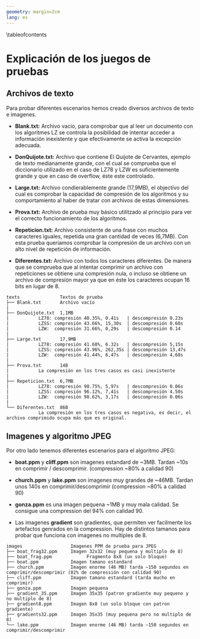 ```yaml
---
geometry: margin=2cm
lang: es
---
```


\tableofcontents

# Explicación de los juegos de pruebas

## Archivos de texto

Para probar diferentes escenarios hemos creado diversos archivos de texto e imagenes.

- **Blank.txt:** Archivo vacio, para comprobar que al leer un documento con los algoritmes LZ se controla la posibilidad de intentar acceder a información inexistente y que efectivamente se activa la excepción adecuada.

- **DonQuijote.txt:** Archivo que contiene El Quijote de Cervantes, ejemplo de texto medianamente grande, con el cual se comprueba que el diccionario utilizado en el caso de LZ78 y LZW es suficientemente grande y que en caso de overflow, éste este controlado.

- **Large.txt:** Archivo condierablemente grande (17,9MB), el objectivo del cual es comprobar la capacidad de compresión de los algoritmos y su comportamiento al haber de tratar con archivos de estas dimensiones.

- **Prova.txt:** Archivo de prueba muy básico utilitzado al principio para ver el correcto funcionamiento de los algoritmos.

- **Repeticion.txt:** Archivo consistente de una frase con muchos caracteres iguales, repetida una gran cantidad de veces (6,7MB). Con esta prueba queriamos comprobar la compresión de un archivo con un alto nivel de repetición de información.

- **Diferentes.txt:** Archivo con todos los caracteres diferentes. De manera que se comprueba que al intentar comprimir un archivo con repeticiones se obtiene una compresión nula, o incluso se obtiene un archivo de compresión mayor ya que en éste los caracteres ocupan 16 bits en lugar de 8.

```
texts               Textos de prueba
├── Blank.txt		Archivo vacío
|
├── DonQuijote.txt	1,1MB
|			LZ78: compresión 40.35%, 0.41s   | descompresión 0.23s
|			LZSS: compresión 43.66%, 15,30s  | descompresión 0.60s
|			LZW:  compresión 31.66%, 0,29s   | descompresión 0.14
|
├── Large.txt		17,9MB
|			LZ78: compresión 41.68%, 6.32s   | descompresión 5,15s
|			LZSS: compresión 43.96%, 262,35s | descompresión 13,47s
|			LZW:  compresión 41.44%, 6,47s   | descompresión 4,68s
|
├── Prova.txt		14B
|			La compresión en los tres casos es casi inexistente
|
├── Repeticion.txt	6,7MB
|			LZ78: compresión 98.75%, 5,97s	 | descompresión 0.06s
|			LZSS: compresión 96.12%, 7,41s   | descompresión 4.50s
|			LZW:  compresión 98.62%, 3,17s   | descompresión 0.06s
|
└── Diferentes.txt	86B
			La compresión en los tres casos es negativa, es decir, el archivo comprimido ocupa más que es original.
```

## Imagenes y algoritmo JPEG

Por otro lado tenemos diferentes escenarios para el algoritmo JPEG:

- **boat.ppm** y **cliff.ppm** son imagenes estandard de ~3MB.
Tardan ~10s en comprimir / descomprimir. (compression ~80% a calidad 90)

- **church.ppm** y **lake.ppm** son imagenes muy grandes de ~46MB.
Tardan unos 140s en comprimir/descomprimir (compression ~80% a calidad 90)

- **gonza.ppm** es una imagen pequena ~1MB y muy mala calidad. Se consigue una
compression del 94% con calidad 90.

- Las imagenes **gradient** son gradientes, que permiten ver facilmente los artefactos
genrados en la compression. Hay de distintos tamanos para probar que funciona
con imagenes no multiples de 8.

```
images					Imagenes PPM de prueba para JPEG
├── boat_frag32.ppm 	Imagen 32x32 (muy pequena y multiplo de 8)
├── boat_frag.ppm             Fragmento 8x8 (un solo bloque)
├── boat.ppm			Imagen tamano estandard
├── church.ppm			Imagen enorme (46 MB) tarda ~150 segundos en comprimir/descomprimir (82% de compressión con calidad 90)
├── cliff.ppm			Imagen tamano estandard (tarda mucho en comprimir)
├── gonza.ppm 			Imagen pequena
├── gradient_35.ppm		Imagen 35x35 (patron gradiente muy pequeno y no multiplo de 8)
├── gradient8.ppm		Imagen 8x8 (un solo bloque con patron gradiente)
├── gradients32.ppm		Imagen 35x35 (muy pequena pero no multiplo de 8)
└── lake.ppm			Imagen enorme (46 MB) tarda ~150 segundos en comprimir/descomprimir
```
